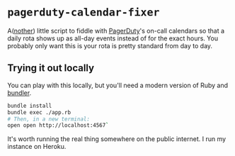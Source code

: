 # `pagerduty-calendar-fixer`

A([nother](https://github.com/SteveMarshall/pagerduty-calendar-fixer-php))
little script to fiddle with [PagerDuty](https://www.pagerduty.com)'s
on-call calendars so that a daily rota shows up as all-day events
instead of for the exact hours. You probably only want this is your
rota is pretty standard from day to day.

## Trying it out locally

You can play with this locally, but you'll need a modern version of
Ruby and [bundler](http://bundler.io).

```bash
bundle install
bundle exec ./app.rb
# Then, in a new terminal:
open open http://localhost:4567`
```

It's worth running the real thing somewhere on the public internet. I
run my instance on Heroku.

